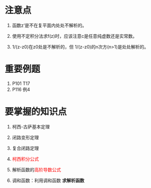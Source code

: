 # 注意点
1. 函数z‘是不在复平面内处处不解析的。  

2. 使用不定积分法求f(z)时，应该注意c是任意纯虚数还是实常数。  

3. 1/(z-z0)在z0处是不解析的，但 1/(z-z0)的n次方(n>1)是处处解析的。  


# 重要例题
1. P101 T17  
2. P116 例4  

# 要掌握的知识点
1. 柯西-古萨基本定理  

2. 闭路变形定理  

3. 复合闭路定理  

4. <font color=red>柯西积分公式</font>

5. 解析函数的<font color=red>高阶导数公式</font>  

6. 调和函数：利用调和函数 **求解析函数**  
